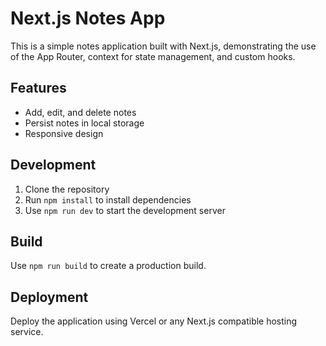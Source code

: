 # Next.js Notes App

This is a simple notes application built with Next.js, demonstrating the use of the App Router, context for state management, and custom hooks.

## Features

- Add, edit, and delete notes
- Persist notes in local storage
- Responsive design

## Development

1. Clone the repository
2. Run `npm install` to install dependencies
3. Use `npm run dev` to start the development server

## Build

Use `npm run build` to create a production build.

## Deployment

Deploy the application using Vercel or any Next.js compatible hosting service.
